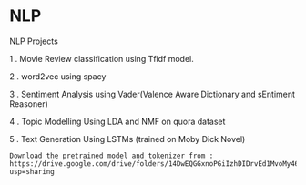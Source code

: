 # NLP
NLP Projects

1 . Movie Review classification using Tfidf model.

2 . word2vec using spacy

3 . Sentiment Analysis using Vader(Valence Aware Dictionary and sEntiment Reasoner)

4 . Topic Modelling Using LDA and NMF on quora dataset

5 . Text Generation Using LSTMs (trained on Moby Dick Novel)
    
    Download the pretrained model and tokenizer from : https://drive.google.com/drive/folders/14DwEQGGxnoPGiIzhDIDrvEd1MvoMy46u?usp=sharing
